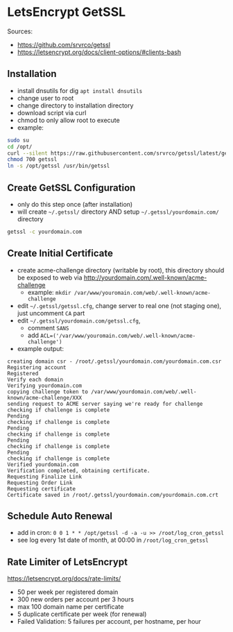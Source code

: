 # LetsEncrypt GetSSL

Sources:
- https://github.com/srvrco/getssl
- https://letsencrypt.org/docs/client-options/#clients-bash

## Installation
- install dnsutils for dig ```apt install dnsutils```
- change user to root
- change directory to installation directory
- download script via curl
- chmod to only allow root to execute
- example:
```bash
sudo su
cd /opt/
curl --silent https://raw.githubusercontent.com/srvrco/getssl/latest/getssl > getssl
chmod 700 getssl
ln -s /opt/getssl /usr/bin/getssl
```

## Create GetSSL Configuration
- only do this step once (after installation)
- will create ```~/.getssl/``` directory AND setup ```~/.getssl/yourdomain.com/``` directory
```bash
getssl -c yourdomain.com
```

## Create Initial Certificate
- create acme-challenge directory (writable by root), this directory should be exposed to web via http://yourdomain.com/.well-known/acme-challenge
  - example: ```mkdir /var/www/youromain.com/web/.well-known/acme-challenge```
- edit ```~/.getssl/getssl.cfg```, change server to real one (not staging one), just uncomment ```CA``` part
- edit ```~/.getssl/yourdomain.com/getssl.cfg```, 
  - comment ```SANS```
  - add ```ACL=('/var/www/youromain.com/web/.well-known/acme-challenge')```
- example output:
```
creating domain csr - /root/.getssl/yourdomain.com/yourdomain.com.csr
Registering account
Registered
Verify each domain
Verifying yourdomain.com
copying challenge token to /var/www/yourdomain.com/web/.well-known/acme-challenge/XXX
sending request to ACME server saying we're ready for challenge
checking if challenge is complete
Pending
checking if challenge is complete
Pending
checking if challenge is complete
Pending
checking if challenge is complete
Pending
checking if challenge is complete
Verified yourdomain.com
Verification completed, obtaining certificate.
Requesting Finalize Link
Requesting Order Link
Requesting certificate
Certificate saved in /root/.getssl/yourdomain.com/yourdomain.com.crt
```

## Schedule Auto Renewal
- add in cron: ```0 0 1 * * /opt/getssl -d -a -u >> /root/log_cron_getssl```
- see log every 1st date of month, at 00:00 in ```/root/log_cron_getssl```

## Rate Limiter of LetsEncrypt
https://letsencrypt.org/docs/rate-limits/
- 50 per week per registered domain
- 300 new orders per account per 3 hours
- max 100 domain name per certificate
- 5 duplicate certificate per week (for renewal)
- Failed Validation: 5 failures per account, per hostname, per hour
